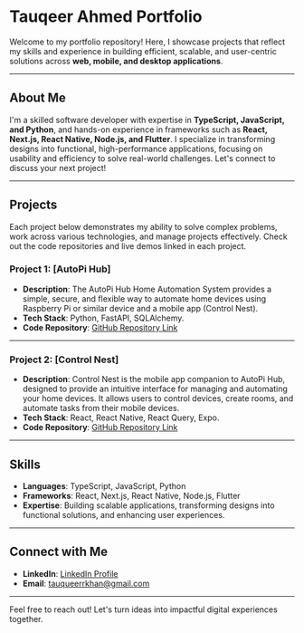 # Tauqeer Ahmed Portfolio

Welcome to my portfolio repository! Here, I showcase projects that reflect my skills and experience in building efficient, scalable, and user-centric solutions across **web, mobile, and desktop applications**.

---

## About Me

I'm a skilled software developer with expertise in **TypeScript, JavaScript, and Python**, and hands-on experience in frameworks such as **React, Next.js, React Native, Node.js, and Flutter**. I specialize in transforming designs into functional, high-performance applications, focusing on usability and efficiency to solve real-world challenges. Let's connect to discuss your next project!

---

## Projects

Each project below demonstrates my ability to solve complex problems, work across various technologies, and manage projects effectively. Check out the code repositories and live demos linked in each project.

### Project 1: [AutoPi Hub]

- **Description**: The AutoPi Hub Home Automation System provides a simple, secure, and flexible way to automate home devices using Raspberry Pi or similar device and a mobile app (Control Nest).
- **Tech Stack**: Python, FastAPI, SQLAlchemy.
- **Code Repository**: [GitHub Repository Link](https://github.com/Tauqeer-Ahmed-99/AutoPi-Hub)

---

### Project 2: [Control Nest]

- **Description**: Control Nest is the mobile app companion to AutoPi Hub, designed to provide an intuitive interface for managing and automating your home devices. It allows users to control devices, create rooms, and automate tasks from their mobile devices.
- **Tech Stack**: React, React Native, React Query, Expo.
- **Code Repository**: [GitHub Repository Link](https://github.com/Tauqeer-Ahmed-99/Control-Nest)

---

## Skills

- **Languages**: TypeScript, JavaScript, Python
- **Frameworks**: React, Next.js, React Native, Node.js, Flutter
- **Expertise**: Building scalable applications, transforming designs into functional solutions, and enhancing user experiences.

---

## Connect with Me

- **LinkedIn**: [LinkedIn Profile](https://www.linkedin.com/in/tauqeerahmed99/)
- **Email**: tauqueerrkhan@gmail.com

---

Feel free to reach out! Let's turn ideas into impactful digital experiences together.
